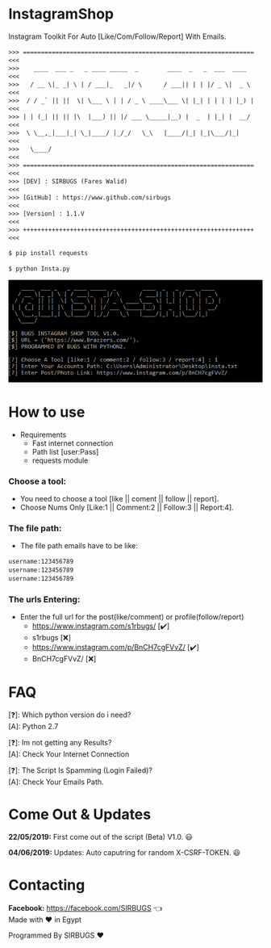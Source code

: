 # InstagramShop

Instagram Toolkit For Auto [Like/Com/Follow/Report] With Emails.

```
>>> ================================================================ <<<
>>>    ____  ___ _   _ ____ _____  _        ____  _   _  ___  ____   <<<
>>>   / __ \|_ _| \ | / ___|_   _|/ \      / ___|| | | |/ _ \|  _ \  <<<
>>>  / / _` || ||  \| \___ \ | | / _ \ ____\___ \| |_| | | | | |_) | <<<
>>> | | (_| || || |\  |___) || |/ ___ \_____|__) |  _  | |_| |  __/  <<<
>>>  \ \__,_|___|_| \_|____/ |_/_/   \_\   |____/|_| |_|\___/|_|     <<<
>>>   \____/                                                         <<<
>>> ================================================================ <<<
>>> [DEV] : SIRBUGS (Fares Walid)                                    <<<
>>> [GitHub] : https://www.github.com/sirbugs                        <<<
>>> [Version] : 1.1.V                                                <<<
>>> ++++++++++++++++++++++++++++++++++++++++++++++++++++++++++++++++ <<<
```

```bash
$ pip install requests
```
```bash
$ python Insta.py
```

![](./img.png)

# How to use
- Requirements
  - Fast internet connection
  - Path list [user:Pass]
  - requests module

### Choose a tool:
- You need to choose a tool [like || coment || follow || report].
- Choose Nums Only [Like:1 || Comment:2 || Follow:3 || Report:4].

### The file path:
- The file path emails have to be like:
```bash
username:123456789
username:123456789
username:123456789
```
### The urls Entering:
- Enter the full url for the post(like/comment) or profile(follow/report)
  - https://www.instagram.com/s1rbugs/ [✔️]
  - s1rbugs [❌]
  - https://www.instagram.com/p/BnCH7cgFVvZ/ [✔️]
  - BnCH7cgFVvZ/ [❌]

# FAQ
[❓]: Which python version do i need?     
[A]:  Python 2.7  

[❓]: Im not getting any Results?     
[A]:  Check Your Internet Connection

[❓]: The Script Is Spamming (Login Failed)?     
[A]:  Check Your Emails Path. 

# Come Out & Updates
**22/05/2019:** First come out of the script (Beta) V1.0. 😃

**04/06/2019:** Updates: Auto caputring for random X-CSRF-TOKEN. 😃

# Contacting
**Facebook:** https://facebook.com/SIRBUGS  :point_left:  
Made with ❤️ in Egypt

Programmed By SIRBUGS ❤️

